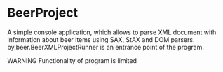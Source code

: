 # BeerProject 
A simple console application, which allows to parse XML document with information about beer items using SAX, StAX and DOM parsers.
by.beer.BeerXMLProjectRunner is an entrance point of the program.

  WARNING
       Functionality of program is limited
